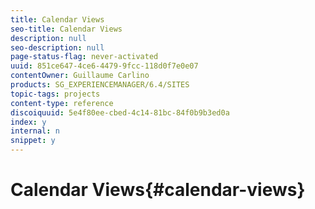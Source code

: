 ```yaml
---
title: Calendar Views
seo-title: Calendar Views
description: null
seo-description: null
page-status-flag: never-activated
uuid: 851ce647-4ce6-4479-9fcc-118d0f7e0e07
contentOwner: Guillaume Carlino
products: SG_EXPERIENCEMANAGER/6.4/SITES
topic-tags: projects
content-type: reference
discoiquuid: 5e4f80ee-cbed-4c14-81bc-84f0b9b3ed0a
index: y
internal: n
snippet: y
---
```


# Calendar Views{#calendar-views}

